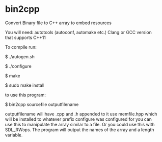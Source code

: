 # bin2cpp

Convert Binary file to C++ array to embed resources

You will need: autotools (autoconf, automake etc.)
Clang or GCC version that supports C++11


To compile run:


$ ./autogen.sh

$ ./configure

$ make

$ sudo make install

to use this program:

$ bin2cpp sourcefile outputfilename

outputfilename will have .cpp and .h appended to it 
use memfile.hpp which will be installed to whatever prefix configure
was configured for you can use this to manipulate the array similar to a
file. Or you could use this with SDL_RWops. The program will output the
names of the array and a length variable. 


